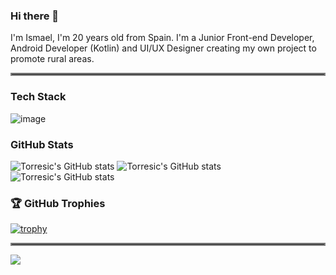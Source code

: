 ### Hi there 👋
I'm Ismael, I'm 20 years old from Spain.
I'm a Junior Front-end Developer, Android Developer (Kotlin) and UI/UX Designer creating my own project to promote rural areas.

<hr style="border:2px solid gray">

### Tech Stack

![image](https://img.shields.io/badge/HTML5-E34F26?style=for-the-badge&logo=html5&logoColor=white)


### GitHub Stats

![Torresic's GitHub stats](https://github-readme-stats.vercel.app/api?username=Torresic&show_icons=true&theme=dracula)
![Torresic's GitHub stats](https://github-readme-streak-stats.herokuapp.com/?user=Torresic&theme=dracula&hide_border=true)<br/>
![Torresic's GitHub stats](https://github-readme-stats.vercel.app/api/top-langs/?username=Torresic&theme=dracula&hide_border=true&include_all_commits=true&count_private=true&layout=compact)

### 🏆 GitHub Trophies

[![trophy](https://github-profile-trophy.vercel.app/?username=Torresic&no-frame=true&theme=dark_lover)](https://github.com/Torresic/github-profile-trophy)

<hr style="border:2px solid gray">

![](https://komarev.com/ghpvc/?username=Torresic)
